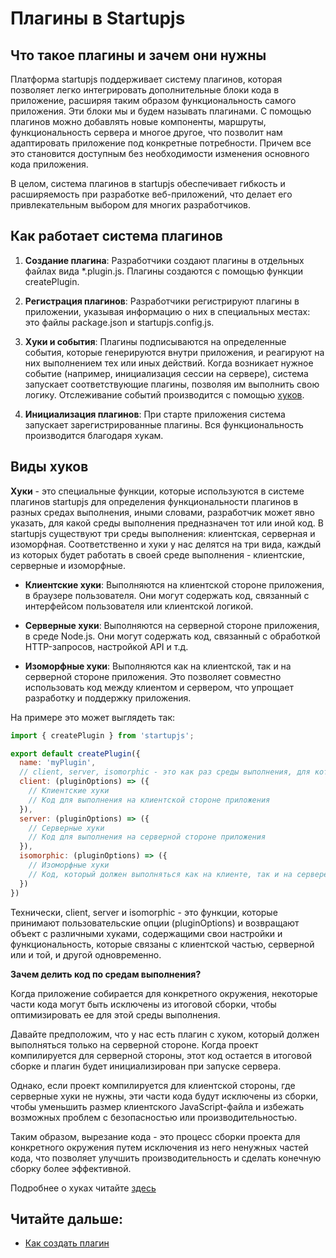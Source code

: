 # Плагины в Startupjs

## Что такое плагины и зачем они нужны

Платформа startupjs поддерживает систему плагинов, которая позволяет легко интегрировать дополнительные блоки кода в приложение, расширяя таким образом функциональность самого приложения. Эти блоки мы и будем называть плагинами. С помощью плагинов можно добавлять новые компоненты, маршруты, функциональность сервера и многое другое, что позволит нам адаптировать приложение под конкретные потребности. Причем все это становится доступным без необходимости изменения основного кода приложения.

В целом, система плагинов в startupjs обеспечивает гибкость и расширяемость при разработке веб-приложений, что делает его привлекательным выбором для многих разработчиков.


## Как работает система плагинов

1) **Создание плагина**: Разработчики создают плагины в отдельных файлах вида *.plugin.js. Плагины создаются с помощью функции createPlugin.

2) **Регистрация плагинов**: Разработчики регистрируют плагины в приложении, указывая информацию о них в специальных местах: это файлы package.json и startupjs.config.js.

3) **Хуки и события**: Плагины подписываются на определенные события, которые генерируются внутри приложения, и реагируют на них выполнением тех или иных действий. Когда возникает нужное событие (например, инициализация сессии на сервере), система запускает соответствующие плагины, позволяя им выполнить свою логику. Отслеживание событий производится с помощью [хуков](https://github.com/startupjs/startupjs/blob/master/packages/startupjs/hooks.ru.md).

4) **Инициализация плагинов**: При старте приложения система запускает зарегистрированные плагины. Вся функциональность производится благодаря хукам.



## Виды хуков

**Хуки** - это специальные функции, которые используются в системе плагинов startupjs для определения функциональности плагинов в разных средах выполнения, иными словами, разработчик может явно указать, для какой среды выполнения предназначен тот или иной код. В startupjs существуют три среды выполнения: клиентская, серверная и изоморфная. Соответственно и хуки у нас делятся на три вида, каждый из которых будет работать в своей среде выполнения -  клиентские, серверные и изоморфные.

- **Клиентские хуки**: Выполняются на клиентской стороне приложения, в браузере пользователя. Они могут содержать код, связанный с интерфейсом пользователя или клиентской логикой.

- **Серверные хуки**: Выполняются на серверной стороне приложения, в среде Node.js. Они могут содержать код, связанный с обработкой HTTP-запросов, настройкой API и т.д.

- **Изоморфные хуки**: Выполняются как на клиентской, так и на серверной стороне приложения. Это позволяет совместно использовать код между клиентом и сервером, что упрощает разработку и поддержку приложения.

На примере это может выглядеть так:

```js
import { createPlugin } from 'startupjs';

export default createPlugin({
  name: 'myPlugin',
  // client, server, isomorphic - это как раз среды выполнения, для которых мы будем прописывать хуки
  client: (pluginOptions) => ({
    // Клиентские хуки
    // Код для выполнения на клиентской стороне приложения
  }),
  server: (pluginOptions) => ({
    // Серверные хуки
    // Код для выполнения на серверной стороне приложения
  }),
  isomorphic: (pluginOptions) => ({
    // Изоморфные хуки
    // Код, который должен выполняться как на клиенте, так и на сервере
  })
})
```

Технически, client, server и isomorphic - это функции, которые принимают пользовательские опции (pluginOptions) и возвращают объект с различными хуками, содержащими свои настройки и функциональность, которые связаны с клиентской частью, серверной или и той, и другой одновременно.

**Зачем делить код по средам выполнения?**

Когда приложение собирается для конкретного окружения, некоторые части кода могут быть исключены из итоговой сборки, чтобы оптимизировать ее для этой среды выполнения.

Давайте предположим, что у нас есть плагин с хуком, который должен выполняться только на серверной стороне.
Когда проект компилируется для серверной стороны, этот код остается в итоговой сборке и плагин будет инициализирован при запуске сервера.

Однако, если проект компилируется для клиентской стороны, где серверные хуки не нужны, эти части кода будут исключены из сборки, чтобы уменьшить размер клиентского JavaScript-файла и избежать возможных проблем с безопасностью или производительностью.

Таким образом, вырезание кода - это процесс сборки проекта для конкретного окружения путем исключения из него ненужных частей кода, что позволяет улучшить производительность и сделать конечную сборку более эффективной.

Подробнее о хуках читайте [здесь](https://github.com/startupjs/startupjs/blob/master/packages/startupjs/hooks.ru.md)


## Читайте дальше:
- [Как создать плагин](https://github.com/startupjs/startupjs/blob/master/packages/startupjs/createPlugin.ru.md)

